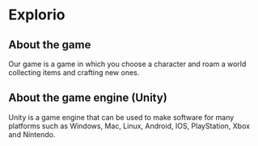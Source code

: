 # Explorio

## About the game

Our game is a game in which you choose a character and roam a world collecting items and crafting new ones.

## About the game engine (Unity)

Unity is a game engine that can be used to make software for many platforms such as Windows, Mac, Linux, Android, IOS, PlayStation, Xbox and Nintendo.
